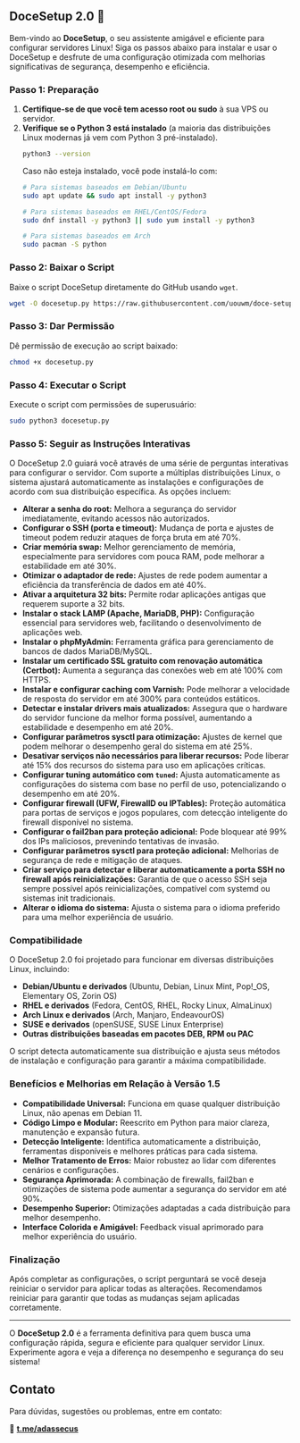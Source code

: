 ## DoceSetup 2.0 🍬

Bem-vindo ao **DoceSetup**, o seu assistente amigável e eficiente para configurar servidores Linux! Siga os passos abaixo para instalar e usar o DoceSetup e desfrute de uma configuração otimizada com melhorias significativas de segurança, desempenho e eficiência.

### Passo 1: Preparação

1. **Certifique-se de que você tem acesso root ou sudo** à sua VPS ou servidor.
2. **Verifique se o Python 3 está instalado** (a maioria das distribuições Linux modernas já vem com Python 3 pré-instalado).
   ```bash
   python3 --version
   ```
   Caso não esteja instalado, você pode instalá-lo com:
   ```bash
   # Para sistemas baseados em Debian/Ubuntu
   sudo apt update && sudo apt install -y python3
   ```
   ```bash
   # Para sistemas baseados em RHEL/CentOS/Fedora
   sudo dnf install -y python3 || sudo yum install -y python3
   ```
   ```bash
   # Para sistemas baseados em Arch
   sudo pacman -S python
   ```

### Passo 2: Baixar o Script

Baixe o script DoceSetup diretamente do GitHub usando `wget`.

```bash
wget -O docesetup.py https://raw.githubusercontent.com/uouwm/doce-setup-linux/main/docesetup.py
```

### Passo 3: Dar Permissão

Dê permissão de execução ao script baixado:
```bash
chmod +x docesetup.py
```

### Passo 4: Executar o Script

Execute o script com permissões de superusuário:
```bash
sudo python3 docesetup.py
```

### Passo 5: Seguir as Instruções Interativas

O DoceSetup 2.0 guiará você através de uma série de perguntas interativas para configurar o servidor. Com suporte a múltiplas distribuições Linux, o sistema ajustará automaticamente as instalações e configurações de acordo com sua distribuição específica. As opções incluem:

- **Alterar a senha do root:** Melhora a segurança do servidor imediatamente, evitando acessos não autorizados.
- **Configurar o SSH (porta e timeout):** Mudança de porta e ajustes de timeout podem reduzir ataques de força bruta em até 70%.
- **Criar memória swap:** Melhor gerenciamento de memória, especialmente para servidores com pouca RAM, pode melhorar a estabilidade em até 30%.
- **Otimizar o adaptador de rede:** Ajustes de rede podem aumentar a eficiência da transferência de dados em até 40%.
- **Ativar a arquitetura 32 bits:** Permite rodar aplicações antigas que requerem suporte a 32 bits.
- **Instalar o stack LAMP (Apache, MariaDB, PHP):** Configuração essencial para servidores web, facilitando o desenvolvimento de aplicações web.
- **Instalar o phpMyAdmin:** Ferramenta gráfica para gerenciamento de bancos de dados MariaDB/MySQL.
- **Instalar um certificado SSL gratuito com renovação automática (Certbot):** Aumenta a segurança das conexões web em até 100% com HTTPS.
- **Instalar e configurar caching com Varnish:** Pode melhorar a velocidade de resposta do servidor em até 300% para conteúdos estáticos.
- **Detectar e instalar drivers mais atualizados:** Assegura que o hardware do servidor funcione da melhor forma possível, aumentando a estabilidade e desempenho em até 20%.
- **Configurar parâmetros sysctl para otimização:** Ajustes de kernel que podem melhorar o desempenho geral do sistema em até 25%.
- **Desativar serviços não necessários para liberar recursos:** Pode liberar até 15% dos recursos do sistema para uso em aplicações críticas.
- **Configurar tuning automático com `tuned`:** Ajusta automaticamente as configurações do sistema com base no perfil de uso, potencializando o desempenho em até 20%.
- **Configurar firewall (UFW, FirewallD ou IPTables):** Proteção automática para portas de serviços e jogos populares, com detecção inteligente do firewall disponível no sistema.
- **Configurar o fail2ban para proteção adicional:** Pode bloquear até 99% dos IPs maliciosos, prevenindo tentativas de invasão.
- **Configurar parâmetros sysctl para proteção adicional:** Melhorias de segurança de rede e mitigação de ataques.
- **Criar serviço para detectar e liberar automaticamente a porta SSH no firewall após reinicializações:** Garantia de que o acesso SSH seja sempre possível após reinicializações, compatível com systemd ou sistemas init tradicionais.
- **Alterar o idioma do sistema:** Ajusta o sistema para o idioma preferido para uma melhor experiência de usuário.

### Compatibilidade

O DoceSetup 2.0 foi projetado para funcionar em diversas distribuições Linux, incluindo:

- **Debian/Ubuntu e derivados** (Ubuntu, Debian, Linux Mint, Pop!_OS, Elementary OS, Zorin OS)
- **RHEL e derivados** (Fedora, CentOS, RHEL, Rocky Linux, AlmaLinux)
- **Arch Linux e derivados** (Arch, Manjaro, EndeavourOS)
- **SUSE e derivados** (openSUSE, SUSE Linux Enterprise)
- **Outras distribuições baseadas em pacotes DEB, RPM ou PAC**

O script detecta automaticamente sua distribuição e ajusta seus métodos de instalação e configuração para garantir a máxima compatibilidade.

### Benefícios e Melhorias em Relação à Versão 1.5

- **Compatibilidade Universal:** Funciona em quase qualquer distribuição Linux, não apenas em Debian 11.
- **Código Limpo e Modular:** Reescrito em Python para maior clareza, manutenção e expansão futura.
- **Detecção Inteligente:** Identifica automaticamente a distribuição, ferramentas disponíveis e melhores práticas para cada sistema.
- **Melhor Tratamento de Erros:** Maior robustez ao lidar com diferentes cenários e configurações.
- **Segurança Aprimorada:** A combinação de firewalls, fail2ban e otimizações de sistema pode aumentar a segurança do servidor em até 90%.
- **Desempenho Superior:** Otimizações adaptadas a cada distribuição para melhor desempenho.
- **Interface Colorida e Amigável:** Feedback visual aprimorado para melhor experiência do usuário.

### Finalização

Após completar as configurações, o script perguntará se você deseja reiniciar o servidor para aplicar todas as alterações. Recomendamos reiniciar para garantir que todas as mudanças sejam aplicadas corretamente.

---

O **DoceSetup 2.0** é a ferramenta definitiva para quem busca uma configuração rápida, segura e eficiente para qualquer servidor Linux. Experimente agora e veja a diferença no desempenho e segurança do seu sistema!

## Contato

Para dúvidas, sugestões ou problemas, entre em contato:

📩 **[t.me/adassecus](https://t.me/adassecus)**
